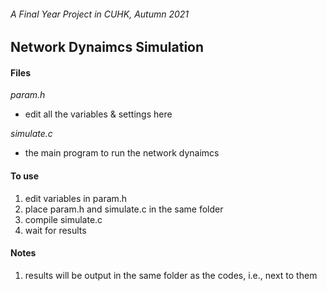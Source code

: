 ###### A Final Year Project in CUHK, Autumn 2021

## **Network Dynaimcs Simulation**

#### **Files**

_param.h_
- edit all the variables & settings here

_simulate.c_
- the main program to run the network dynaimcs

#### **To use**
1. edit variables in param.h
2. place param.h and simulate.c in the same folder
3. compile simulate.c
4. wait for results

#### **Notes**
1. results will be output in the same folder as the codes, i.e., next to them
